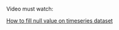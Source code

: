 Video must watch:

[How to fill null value on timeseries dataset](https://www.youtube.com/watch?v=yNQeH7bp8JM)
